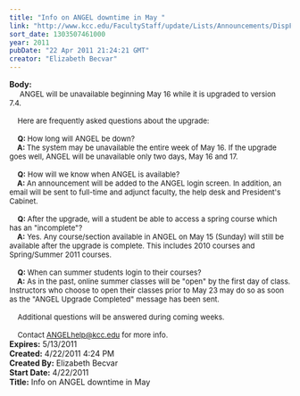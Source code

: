 ```yaml
---
title: "Info on ANGEL downtime in May "
link: "http://www.kcc.edu/FacultyStaff/update/Lists/Announcements/DispForm.aspx?ID=236"
sort_date: 1303507461000
year: 2011
pubDate: "22 Apr 2011 21:24:21 GMT"
creator: "Elizabeth Becvar"
---
```


<div><b>Body:</b> <div class=ExternalClass7C2DD0DEE7704F11AC79F430B99F5627><div> <font size=2>    ANGEL will be unavailable beginning May 16 while it is upgraded to version 7.4. </font></div><font size=2>
<div><br>    Here are frequently asked questions about the upgrade:</div>
<div><br>    <strong>Q: </strong>How long will ANGEL be down?<br>   <strong> A: </strong>The system may be unavailable the entire week of May 16. If the upgrade goes well, ANGEL will be unavailable only two days, May 16 and 17. </div>
<div><br>    <strong>Q:</strong> How will we know when ANGEL is available?<br>   <strong> A: </strong>An announcement will be added to the ANGEL login screen. In addition, an email will be sent to full-time and adjunct faculty, the help desk and President's Cabinet.</div>
<div><br>    <strong>Q: </strong>After the upgrade, will a student be able to access a spring course which has an &quot;incomplete&quot;? <br>   <strong> A:</strong> Yes. Any course/section available in ANGEL on May 15 (Sunday) will still be available after the upgrade is complete. This includes 2010 courses and Spring/Summer 2011 courses.</div>
<div><br>    <strong>Q: </strong>When can summer students login to their courses?<br>   <strong> A:</strong> As in the past, online summer classes will be &quot;open&quot; by the first day of class. Instructors who choose to open their classes prior to May 23 may do so as soon as the &quot;ANGEL Upgrade Completed&quot; message has been sent. </div>
<div><br>    Additional questions will be answered during coming weeks.</div>
<div><br>    Contact </font><a href="mailto:ANGELhelp@kcc.edu"><font size=2>ANGELhelp@kcc.edu</font></a><font size=2> for more info.</font></div></div></div>
<div><b>Expires:</b> 5/13/2011</div>
<div><b>Created:</b> 4/22/2011 4:24 PM</div>
<div><b>Created By:</b> Elizabeth Becvar</div>
<div><b>Start Date:</b> 4/22/2011</div>
<div><b>Title:</b> Info on ANGEL downtime in May </div>
